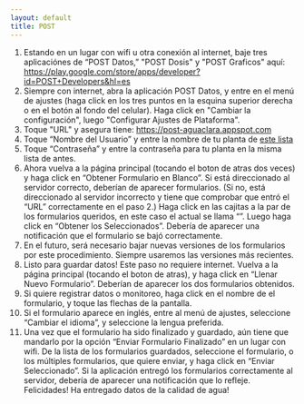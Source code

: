 ```yaml
---
layout: default
title: POST
---
```


1. Estando en un lugar con wifi u otra conexión al internet, baje tres aplicaciónes de “POST Datos,” "POST Dosis" y "POST Graficos" aquí: https://play.google.com/store/apps/developer?id=POST+Developers&hl=es
2. Siempre con internet, abra la aplicación POST Datos, y entre en el menú de ajustes (haga click en los tres puntos en la esquina superior derecha o en el botón al fondo del celular). Haga click en "Cambiar la configuración", luego "Configurar Ajustes de Plataforma".
3. Toque "URL" y asegura tiene:  https://post-aguaclara.appspot.com
4. Toque “Nombre del Usuario” y entre la nombre de tu planta de [este lista](https://docs.google.com/spreadsheets/d/1cSK2sCmcchhbfj70pjhdsw7_ZATMWhYaP7TqBNZdSOk/pubhtml?gid=1281197957&single=true)  
5. Toque “Contraseña” y entre la contraseña para tu planta en la misma lista de antes. 
6. Ahora vuelva a la página principal (tocando el boton de atras dos veces) y haga click en “Obtener Formulario en Blanco”. Si está direccionado al servidor correcto, deberían de aparecer formularios. (Si no, está direccionado al servidor incorrecto y tiene que comprobar que entró el “URL” correctamente en el paso 2.) Haga click en las cajitas a la par de los formularios queridos, en este caso el actual se llama “”. Luego haga click en “Obtener los Seleccionados”. Debería de aparecer una notificación que el formulario se bajó correctamente.
7. En el futuro, será necesario bajar nuevas versiones de los formularios por este procedimiento. Siempre usaremos las versiones más recientes.
8. Listo para guardar datos! Este paso no requiere internet. Vuelva a la página principal (tocando el boton de atras), y haga click en “Llenar Nuevo Formulario”. Deberían de aparecer los dos formularios obtenidos.
9. Si quiere registrar datos o monitoreo, haga click en el nombre de el formulario, y toque las flechas de la pantalla.
10. Si el formulario aparece en inglés, entre al menú de ajustes, seleccione “Cambiar el idioma”, y seleccione la lengua preferida.
11. Una vez que el formulario ha sido finalizado y guardado, aún tiene que mandarlo por la opción “Enviar Formulario Finalizado” en un lugar con wifi. De la lista de los formularios guardados, seleccione el formulario, o los múltiples formularios, que quiere enviar, y haga click en “Enviar Seleccionado”. Si la aplicación entregó los formularios correctamente al servidor, debería de aparecer una notificación que lo refleje. Felicidades! Ha entregado datos de la calidad de agua!
